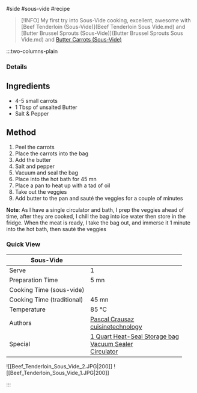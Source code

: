 #side #sous-vide #recipe

> [!INFO]
> My first try into Sous-Vide cooking, excellent, awesome with [Beef Tenderloin (Sous-Vide)](Beef Tenderloin Sous Vide.md) and [Butter Brussel Sprouts (Sous-Vide)](Butter Brussel Sprouts Sous Vide.md) and [Butter Carrots (Sous-Vide)](https://askpascal.atlassian.net/wiki/spaces/miam/pages/430086/Butter+Carrots+Sous-Vide)

:::two-columns-plain

### Details
## Ingredients

- 4-5 small carrots
- 1 Tbsp of unsalted Butter
- Salt & Pepper


## Method

1. Peel the carrots
2. Place the carrots into the bag
3. Add the butter
4. Salt and pepper
5. Vacuum and seal the bag
6. Place into the hot bath for 45 mn
7. Place a pan to heat up with a tad of oil
8. Take out the veggies
9. Add butter to the pan and sauté the veggies for a couple of minutes

**Note**: As I have a single circulator and bath, I prep the veggies ahead of time, after they are cooked, I chill the bag into ice water then store in the fridge. When the meat is ready, I take the bag out, and immerse it 1 minute into the hot bath, then sauté the veggies





### Quick View
| Sous-Vide                  |                                                |
| -------------------------- | ---------------------------------------------- |
| Serve                      | 1                                              |
| Preparation Time           | 5 mn                                           |
| Cooking Time (sous-vide)   |                                                |
| Cooking Time (traditional) | 45 mn                                          |
| Temperature                | 85 °C                                          |
| Authors                    | [Pascal Crausaz](mailto:pascal@askpascal.com)  <br>[cuisinetechnology](http://www.cuisinetechnology.com/blog/sous-vide-recipes) |
| Special                    | [1 Quart Heat-Seal Storage bag](http://www.amazon.com/gp/product/B001T6LT0O/ref=oh_details_o02_s00_i00?ie=UTF8&psc=1)  <br>[Vacuum Sealer](http://www.amazon.com/gp/product/B0044XDA3S/ref=oh_details_o02_s00_i02?ie=UTF8&psc=1)  <br>[Circulator](https://www.cuisinetechnology.com/sousvide-professional-comparison.php) |

![[Beef_Tenderloin_Sous_Vide_2.JPG|200]]
![[Beef_Tenderloin_Sous_Vide_1.JPG|200]]

:::

